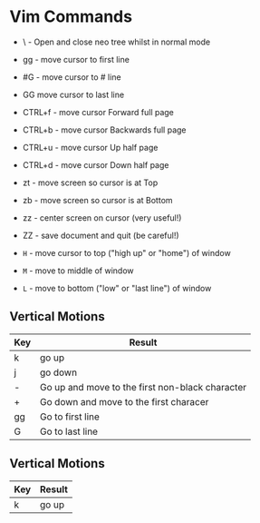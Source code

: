 # Vim Commands


* \ - Open and close neo tree whilst in normal mode
* gg - move cursor to first line
* #G - move cursor to # line
* GG move cursor to last line
* CTRL+f - move cursor Forward full page
* CTRL+b - move cursor Backwards full page
* CTRL+u - move cursor Up half page
* CTRL+d - move cursor Down half page
* zt - move screen so cursor is at Top
* zb - move screen so cursor is at Bottom
* zz - center screen on cursor (very useful!)
* ZZ - save document and quit (be careful!)


* `H` - move cursor to top ("high up" or "home") of window
* `M` - move to middle of window
* `L` - move to bottom ("low" or "last line") of window

## Vertical Motions

|Key|Result|
|-----|----------|
|k|go up|
|j|go down|
|-|Go up and move to the first non-black character |
|+|Go down and move to the first characer |
|gg|Go to first line |
|G|Go to last line |


## Vertical Motions

|Key|Result|
|-----|----------|
|k|go up|
